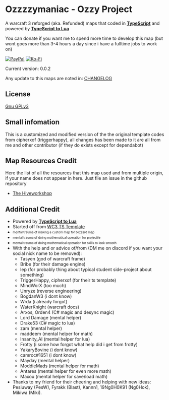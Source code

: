 
# Ozzzzymaniac - Ozzy Project

 A warcraft 3 reforged (aka. Refunded) maps that coded in [**TypeScript**](https://github.com/microsoft/TypeScript/) and powered by [**TypeScript to Lua**](https://github.com/TypeScriptToLua/TypeScriptToLua)

 You can donate if you want me to spend more time to develop this map
 (but wont goes more than 3-4 hours a day since i have a fulltime jobs to work on)

 [![PayPal](https://img.shields.io/badge/PayPal-00457C?style=for-the-badge&logo=paypal&logoColor=white)](https://paypal.me/trunghotran) [![Ko-Fi](https://img.shields.io/badge/Ko--fi-F16061?style=for-the-badge&logo=ko-fi&logoColor=white)](https://ko-fi.com/trantrungho71)

 Current version: 0.0.2

 Any update to this maps are noted in: [CHANGELOG](./CHANGELOG.md)

## License

 [Gnu GPLv3](./LICENSE)

## Small infomation

 This is a customized and modified version of the the original template codes
 from cipherxof (triggerhappy), all changes has been made to it are all from me
 and other contributor (if they do exists except for dependabot)

## Map Resources Credit

  Here the list of all the resources that this map used and from multiple origin, if your name does not appear in here. Just file an issue in the github repository

- [The Hiveworkshop](./RESOURCES_HIVE.md)

## Additional Credit

- Powered by [**TypeScript to Lua**](https://github.com/TypeScriptToLua/TypeScriptToLua)
- Started off from [WC3 TS Template](https://github.com/cipherxof/wc3-ts-template)
- <sub><sup>mental trauma of making a custom map for blizzard map</sup></sub>
- <sub><sup>mental trauma of doing mathematical operation for projectile</sup></sub>
- <sub><sup>mental trauma of doing mathematical operation for skills to look smooth</sup></sub>
- With the help and or advice of/from (DM me on discord if you want your social nick name to be removed):
  - Tasyen (god of warcraft frame)
  - Bribe (for their damage engine)
  - lep (for probably thing about typical student side-project about something)
  - TriggerHappy, cipherxof (for their ts template)
  - MindWorX (too much)
  - Unryze (reverse engineering)
  - BogdanW3 (i dont know)
  - Wrda (i already forgot)
  - WaterKnight (warcraft docs)
  - Arxos, Orden4 (C# magic and desync magic)
  - Lord Damage (mental helper)
  - Drake53 (C# magic to lua)
  - zam (mental helper)
  - maddeem (mental helper for math)
  - Insanity_AI (mental helper for lua)
  - Frotty (i some how forgot what help did i get from frotty)
  - YakaryBovine (i dont know)
  - camroc#1651 (i dont know)
  - Mayday (mental helper)
  - ModdieMads (mental helper for math)
  - Antares (mental helper for even more math)
  - Maxou (mental helper for save/load math)
- Thanks to my friend for their cheering and helping with new ideas: Pesiuway (PesW), Fyrakk (Blast), Kannn1, 19Ng0H0K91 (Ng0Hok), Mikiwa (Miki).


